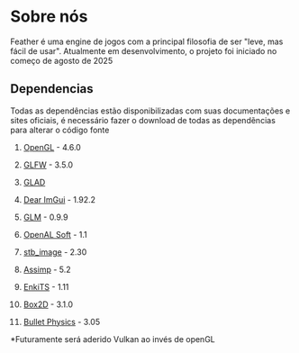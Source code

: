 # Sobre nós

Feather é uma engine de jogos com a principal filosofia de ser "leve, mas fácil de usar". Atualmente em desenvolvimento, o projeto foi iniciado no começo de agosto de 2025

## Dependencias

Todas as dependências estão disponibilizadas com suas documentações e sites oficiais, é necessário fazer o download de todas as dependẽncias para alterar o código fonte

1. [OpenGL](https://docs.gl/) - 4.6.0

2. [GLFW](https://www.glfw.org/docs/latest/) - 3.5.0

3. [GLAD](https://glad.dav1d.de/)

4. [Dear ImGui](https://github.com/ocornut/imgui) - 1.92.2

5. [GLM](https://glm.g-truc.net/0.9.9/index.html) - 0.9.9

6. [OpenAL Soft](https://openal-soft.org/) - 1.1

7. [stb_image](https://github.com/nothings/stb) - 2.30

8. [Assimp](http://assimp.sourceforge.net/lib_html/) - 5.2

9. [EnkiTS](https://github.com/dougbinks/enkiTS) - 1.11

10. [Box2D](https://box2d.org/documentation/) - 3.1.0

11. [Bullet Physics](https://pybullet.org/Bullet/BulletFull/) - 3.05

*Futuramente será aderido Vulkan ao invés de openGL

